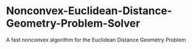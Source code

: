 # Nonconvex-Euclidean-Distance-Geometry-Problem-Solver
A fast nonconvex algorithm for the Euclidean Distance Geometry Problem
